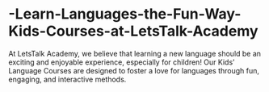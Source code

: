 # -Learn-Languages-the-Fun-Way-Kids-Courses-at-LetsTalk-Academy
At LetsTalk Academy, we believe that learning a new language should be an exciting and enjoyable experience, especially for children! Our Kids’ Language Courses are designed to foster a love for languages through fun, engaging, and interactive methods.
